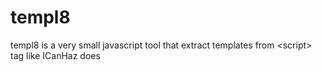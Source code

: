 templ8
======

templ8 is a very small javascript tool that extract templates from &lt;script> tag like ICanHaz does
